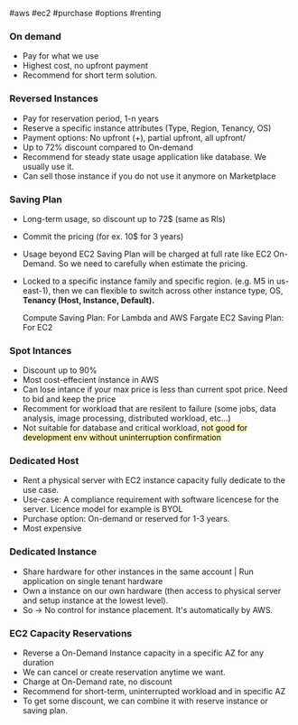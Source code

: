 #aws #ec2 #purchase #options #renting

### On demand
- Pay for what we use
- Highest cost, no upfront payment
- Recommend for short term solution.

### Reversed Instances
- Pay for reservation period, 1-n years
- Reserve a specific instance attributes (Type, Region, Tenancy, OS)
- Payment options: No upfront (+), partial upfront, all upfront/
- Up to 72% discount compared to On-demand
- Recommend for steady state usage application like database. We usually use it.
- Can sell those instance if you do not use it anymore on Marketplace

### Saving Plan
- Long-term usage, so discount up to 72$ (same as RIs)
- Commit the pricing (for ex. 10$ for 3 years)
- Usage beyond EC2 Saving Plan will be charged at full rate like EC2 On-Demand. So we need to carefully when estimate the pricing.
- Locked to a specific instance family and specific region. (e.g. M5 in us-east-1), then we can flexible to switch across other instance type, OS, **Tenancy (Host, Instance, Default).**

	Compute Saving Plan: For Lambda and AWS Fargate
	EC2 Saving Plan: For EC2


### Spot Intances
- Discount up to 90%
- Most cost-effecient instance in AWS
- Can lose intance if your max price is less than current spot price. Need to bid and keep the price
- Recomment for workload that are resilent to failure (some jobs, data analysis, image processing, distributed workload, etc...)
- Not suitable for database and critical workload, <mark style="background: #FFF3A3A6;">not good for development env without uninterruption confirmation</mark>

### Dedicated Host
- Rent a physical server with EC2 instance capacity fully dedicate to the use case.
- Use-case: A compliance requirement with software licencese for the server. Licence model for example is BYOL
- Purchase option: On-demand  or reserved for 1-3 years.
- Most expensive

### Dedicated Instance
- Share hardware for other instances in the same account | Run application on single tenant hardware
- Own a instance on our own hardware (then access to physical server and setup instance at the lowest level).
- So -> No control for instance placement. It's automatically by AWS.


### EC2 Capacity Reservations
- Reverse a On-Demand Instance capacity in a specific AZ for any duration
- We can cancel or create reservation anytime we want.
- Charge at On-Demand rate, no discount
- Recommend for short-term, uninterrupted workload and in specific AZ
- To get some discount, we can combine it with reserve instance or saving plan.


